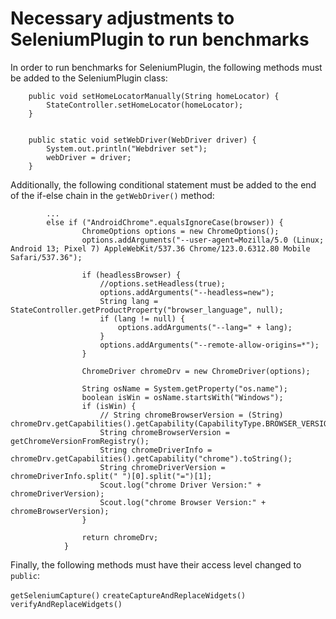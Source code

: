 # Necessary adjustments to SeleniumPlugin to run benchmarks

In order to run benchmarks for SeleniumPlugin, the following methods must be added to the SeleniumPlugin class:

```
    public void setHomeLocatorManually(String homeLocator) {
        StateController.setHomeLocator(homeLocator);
    }


    public static void setWebDriver(WebDriver driver) {
        System.out.println("Webdriver set");
        webDriver = driver;
    }
```

Additionally, the following conditional statement must be added to the end of the if-else chain in the ```getWebDriver()``` method:

```
        ...
        else if ("AndroidChrome".equalsIgnoreCase(browser)) {
                ChromeOptions options = new ChromeOptions();
                options.addArguments("--user-agent=Mozilla/5.0 (Linux; Android 13; Pixel 7) AppleWebKit/537.36 Chrome/123.0.6312.80 Mobile Safari/537.36");

                if (headlessBrowser) {
                    //options.setHeadless(true);
                    options.addArguments("--headless=new");
                    String lang = StateController.getProductProperty("browser_language", null);
                    if (lang != null) {
                        options.addArguments("--lang=" + lang);
                    }
                    options.addArguments("--remote-allow-origins=*");
                }

                ChromeDriver chromeDrv = new ChromeDriver(options);

                String osName = System.getProperty("os.name");
                boolean isWin = osName.startsWith("Windows");
                if (isWin) {
                    // String chromeBrowserVersion = (String) chromeDrv.getCapabilities().getCapability(CapabilityType.BROWSER_VERSION);
                    String chromeBrowserVersion = getChromeVersionFromRegistry();
                    String chromeDriverInfo = chromeDrv.getCapabilities().getCapability("chrome").toString();
                    String chromeDriverVersion = chromeDriverInfo.split(" ")[0].split("=")[1];
                    Scout.log("chrome Driver Version:" + chromeDriverVersion);
                    Scout.log("chrome Browser Version:" + chromeBrowserVersion);
                }

                return chromeDrv;
            }
```

Finally, the following methods must have their access level changed to ```public```:

```getSeleniumCapture()```
```createCaptureAndReplaceWidgets()```
```verifyAndReplaceWidgets()```
